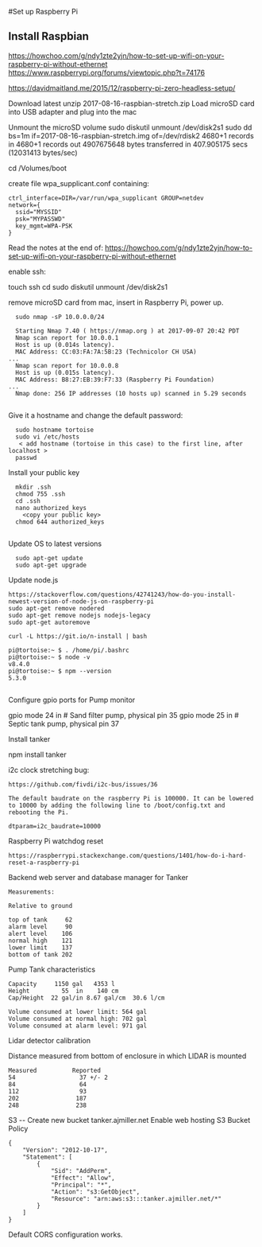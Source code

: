#Set up Raspberry Pi

## Install Raspbian
  https://howchoo.com/g/ndy1zte2yjn/how-to-set-up-wifi-on-your-raspberry-pi-without-ethernet
  https://www.raspberrypi.org/forums/viewtopic.php?t=74176
  
https://davidmaitland.me/2015/12/raspberry-pi-zero-headless-setup/

  Download latest
  unzip 2017-08-16-raspbian-stretch.zip
  Load microSD card into USB adapter and plug into the mac

  Unmount the microSD volume
  sudo diskutil unmount /dev/disk2s1
  sudo dd bs=1m if=2017-08-16-raspbian-stretch.img of=/dev/rdisk2
4680+1 records in
4680+1 records out
4907675648 bytes transferred in 407.905175 secs (12031413 bytes/sec)
  

  cd /Volumes/boot

  create file wpa_supplicant.conf containing:

  ````
  ctrl_interface=DIR=/var/run/wpa_supplicant GROUP=netdev
  network={
    ssid="MYSSID"
    psk="MYPASSWD"
    key_mgmt=WPA-PSK
  }
  ````

Read the notes at the end of:
https://howchoo.com/g/ndy1zte2yjn/how-to-set-up-wifi-on-your-raspberry-pi-without-ethernet

  enable ssh:

  touch ssh
  cd
  sudo diskutil unmount /dev/disk2s1

  remove microSD card from mac, insert in Raspberry Pi, power up.
````
  sudo nmap -sP 10.0.0.0/24
  
  Starting Nmap 7.40 ( https://nmap.org ) at 2017-09-07 20:42 PDT
  Nmap scan report for 10.0.0.1
  Host is up (0.014s latency).
  MAC Address: CC:03:FA:7A:5B:23 (Technicolor CH USA)
...
  Nmap scan report for 10.0.0.8
  Host is up (0.015s latency).
  MAC Address: B8:27:EB:39:F7:33 (Raspberry Pi Foundation)
...
  Nmap done: 256 IP addresses (10 hosts up) scanned in 5.29 seconds
  

````
Give it a hostname and change the default password:
````
  sudo hostname tortoise
  sudo vi /etc/hosts
   < add hostname (tortoise in this case) to the first line, after localhost >
  passwd
````
Install your public key

````
  mkdir .ssh
  chmod 755 .ssh
  cd .ssh
  nano authorized_keys
    <copy your public key>
  chmod 644 authorized_keys
  
````

Update OS to latest versions

````
  sudo apt-get update
  sudo apt-get upgrade
````

Update node.js
````
https://stackoverflow.com/questions/42741243/how-do-you-install-newest-version-of-node-js-on-raspberry-pi
sudo apt-get remove nodered
sudo apt-get remove nodejs nodejs-legacy
sudo apt-get autoremove

curl -L https://git.io/n-install | bash

pi@tortoise:~ $ . /home/pi/.bashrc
pi@tortoise:~ $ node -v
v8.4.0
pi@tortoise:~ $ npm --version
5.3.0
 
````

Configure gpio ports for Pump monitor

gpio mode 24 in # Sand filter pump, physical pin 35
gpio mode 25 in # Septic tank pump, physical pin 37

Install tanker

npm install tanker

i2c clock stretching bug:
````
https://github.com/fivdi/i2c-bus/issues/36

The default baudrate on the raspberry Pi is 100000. It can be lowered to 10000 by adding the following line to /boot/config.txt and rebooting the Pi.

dtparam=i2c_baudrate=10000

````

Raspberry Pi watchdog reset
````
https://raspberrypi.stackexchange.com/questions/1401/how-do-i-hard-reset-a-raspberry-pi
````

Backend web server and database manager for Tanker

````
Measurements:

Relative to ground

top of tank     62
alarm level     90
alert level    106
normal high    121
lower limit    137
bottom of tank 202
````

Pump Tank characteristics
````
Capacity     1150 gal   4353 l
Height         55  in    140 cm
Cap/Height  22 gal/in 8.67 gal/cm  30.6 l/cm

Volume consumed at lower limit: 564 gal
Volume consumed at normal high: 702 gal
Volume consumed at alarm level: 971 gal
````

Lidar detector calibration

Distance measured from bottom of enclosure in which LIDAR is mounted
````
Measured          Reported
54                  37 +/- 2
84                  64
112                 93
202                187
248                238
````
S3 -- Create new bucket tanker.ajmiller.net
Enable web hosting
S3 Bucket Policy
````
{
    "Version": "2012-10-17",
    "Statement": [
        {
            "Sid": "AddPerm",
            "Effect": "Allow",
            "Principal": "*",
            "Action": "s3:GetObject",
            "Resource": "arn:aws:s3:::tanker.ajmiller.net/*"
        }
    ]
}
````
Default CORS configuration works.
